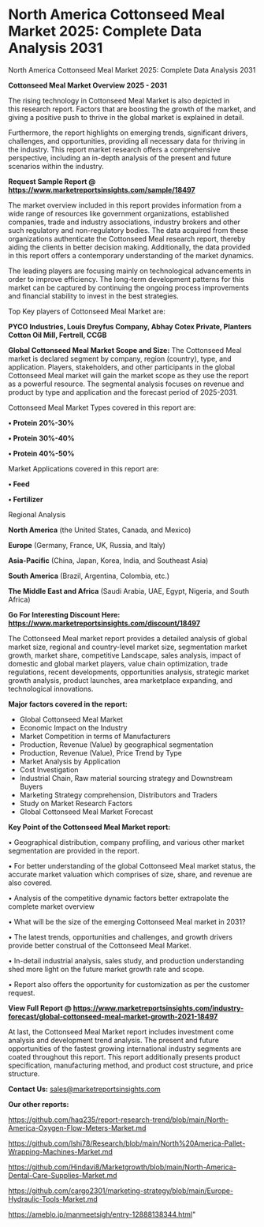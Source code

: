 # North America Cottonseed Meal Market 2025: Complete Data Analysis 2031
North America Cottonseed Meal Market 2025: Complete Data Analysis 2031

<Strong> Cottonseed Meal Market Overview 2025 - 2031</strong>

The rising technology in Cottonseed Meal Market is also depicted in this research report. Factors that are boosting the growth of the market, and giving a positive push to thrive in the global market is explained in detail.

Furthermore, the report highlights on emerging trends, significant drivers, challenges, and opportunities, providing all necessary data for thriving in the industry. This report market research offers a comprehensive perspective, including an in-depth analysis of the present and future scenarios within the industry.

<strong>Request Sample Report @ <a href=https://www.marketreportsinsights.com/sample/18497>https://www.marketreportsinsights.com/sample/18497</a></strong>

The market overview included in this report provides information from a wide range of resources like government organizations, established companies, trade and industry associations, industry brokers and other such regulatory and non-regulatory bodies. The data acquired from these organizations authenticate the Cottonseed Meal research report, thereby aiding the clients in better decision making. Additionally, the data provided in this report offers a contemporary understanding of the market dynamics.

The leading players are focusing mainly on technological advancements in order to improve efficiency. The long-term development patterns for this market can be captured by continuing the ongoing process improvements and financial stability to invest in the best strategies.

Top Key players of Cottonseed Meal Market are:

<strong>PYCO Industries, Louis Dreyfus Company, Abhay Cotex Private, Planters Cotton Oil Mill, Fertrell, CCGB</strong>

<strong><b>Global Cottonseed Meal Market Scope and Size:</b></strong>
The Cottonseed Meal market is declared segment by company, region (country), type, and application. Players, stakeholders, and other participants in the global Cottonseed Meal market will gain the market scope as they use the report as a powerful resource. The segmental analysis focuses on revenue and product by type and application and the forecast period of 2025-2031.

Cottonseed Meal Market Types covered in this report are:

<strong>• Protein 20%-30%

• Protein 30%-40%

• Protein 40%-50%</strong>

Market Applications covered in this report are:

<strong>• Feed

• Fertilizer</strong> 

Regional Analysis

<strong>North America</strong> (the United States, Canada, and Mexico)

<strong>Europe</strong> (Germany, France, UK, Russia, and Italy)

<strong>Asia-Pacific</strong> (China, Japan, Korea, India, and Southeast Asia)

<strong>South America</strong> (Brazil, Argentina, Colombia, etc.)

<strong>The Middle East and Africa</strong> (Saudi Arabia, UAE, Egypt, Nigeria, and South Africa)

<strong>Go For Interesting Discount Here: <a href=https://www.marketreportsinsights.com/discount/18497>https://www.marketreportsinsights.com/discount/18497</a></strong>

The Cottonseed Meal market report provides a detailed analysis of global market size, regional and country-level market size, segmentation market growth, market share, competitive Landscape, sales analysis, impact of domestic and global market players, value chain optimization, trade regulations, recent developments, opportunities analysis, strategic market growth analysis, product launches, area marketplace expanding, and technological innovations.

<strong><b>Major factors covered in the report:</b></strong>
<ul>
  <li>Global Cottonseed Meal Market </li>
  <li>Economic Impact on the Industry</li>
  <li>Market Competition in terms of Manufacturers</li>
  <li>Production, Revenue (Value) by geographical segmentation</li>
  <li>Production, Revenue (Value), Price Trend by Type</li>
  <li>Market Analysis by Application</li>
  <li>Cost Investigation</li>
  <li>Industrial Chain, Raw material sourcing strategy and Downstream Buyers</li>
  <li>Marketing Strategy comprehension, Distributors and Traders</li>
  <li>Study on Market Research Factors</li>
  <li>Global Cottonseed Meal Market Forecast</li>
</ul>

<strong><b>Key Point of the Cottonseed Meal Market report:</b></strong>

• Geographical distribution, company profiling, and various other market segmentation are provided in the report.

• For better understanding of the global Cottonseed Meal market status, the accurate market valuation which comprises of size, share, and revenue are also covered.

• Analysis of the competitive dynamic factors better extrapolate the complete market overview

• What will be the size of the emerging Cottonseed Meal market in 2031?

• The latest trends, opportunities and challenges, and growth drivers provide better construal of the Cottonseed Meal Market.

• In-detail industrial analysis, sales study, and production understanding shed more light on the future market growth rate and scope.

• Report also offers the opportunity for customization as per the customer request.

<strong><b>View Full Report @ <a href=https://www.marketreportsinsights.com/industry-forecast/global-cottonseed-meal-market-growth-2021-18497>https://www.marketreportsinsights.com/industry-forecast/global-cottonseed-meal-market-growth-2021-18497</a></b></strong>


At last, the Cottonseed Meal Market report includes investment come analysis and development trend analysis. The present and future opportunities of the fastest growing international industry segments are coated throughout this report. This report additionally presents product specification, manufacturing method, and product cost structure, and price structure.

<strong>Contact Us:</strong>
sales@marketreportsinsights.com

<strong>Our other reports:</strong>

<a href=https://github.com/haq235/report-research-trend/blob/main/North-America-Oxygen-Flow-Meters-Market.md>https://github.com/haq235/report-research-trend/blob/main/North-America-Oxygen-Flow-Meters-Market.md</a>

<a href=https://github.com/Ishi78/Research/blob/main/North%20America-Pallet-Wrapping-Machines-Market.md>https://github.com/Ishi78/Research/blob/main/North%20America-Pallet-Wrapping-Machines-Market.md</a>

<a href=https://github.com/Hindavi8/Marketgrowth/blob/main/North-America-Dental-Care-Supplies-Market.md>https://github.com/Hindavi8/Marketgrowth/blob/main/North-America-Dental-Care-Supplies-Market.md</a>

<a href=https://github.com/cargo2301/marketing-strategy/blob/main/Europe-Hydraulic-Tools-Market.md>https://github.com/cargo2301/marketing-strategy/blob/main/Europe-Hydraulic-Tools-Market.md</a>

<a href=https://ameblo.jp/manmeetsigh/entry-12888138344.html>https://ameblo.jp/manmeetsigh/entry-12888138344.html</a>"

